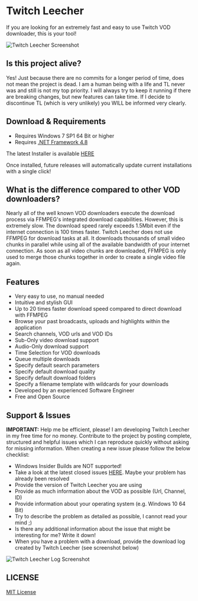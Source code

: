 # Twitch Leecher

If you are looking for an extremely fast and easy to use Twitch VOD downloader, this is your tool!

![Twitch Leecher Screenshot](http://www.fakesmilerevolution.com/files/fsr/twitchleecher/tl14.jpg)

## Is this project alive?

Yes! Just because there are no commits for a longer period of time, does not mean the project is dead. I am a human being with a life and TL never was and still is not my top priority. I will always try to keep it running if there are breaking changes, but new features can take time. If I decide to discontinue TL (which is very unlikely) you WILL be informed very clearly.

## Download & Requirements
- Requires Windows 7 SP1 64 Bit or higher
- Requires [.NET Framework 4.8](https://support.microsoft.com/en-us/topic/microsoft-net-framework-4-8-offline-installer-for-windows-9d23f658-3b97-68ab-d013-aa3c3e7495e0)

The latest Installer is available [HERE](https://github.com/Franiac/TwitchLeecher/releases)

Once installed, future releases will automatically update current installations with a single click!

## What is the difference compared to other VOD downloaders?

Nearly all of the well known VOD downloaders execute the download process via FFMPEG's integrated download capabilities. However, this is extremely slow. The download speed rarely exceeds 1.5Mbit even if the internet connection is 100 times faster. Twitch Leecher does not use FFMPEG for download tasks at all. It downloads thousands of small video chunks in parallel while using all of the available bandwidth of your internet connection. As soon as all video chunks are downloaded, FFMPEG is only used to merge those chunks together in order to create a single video file again.

## Features

- Very easy to use, no manual needed
- Intuitive and stylish GUI
- Up to 20 times faster download speed compared to direct download with FFMPEG
- Browse your past broadcasts, uploads and highlights within the application
- Search channels, VOD urls and VOD IDs
- Sub-Only video download support
- Audio-Only download support
- Time Selection for VOD downloads
- Queue multiple downloads
- Specify default search parameters
- Specify default download quality
- Specify default download folders
- Specify a filename template with wildcards for your downloads
- Developed by an experienced Software Engineer
- Free and Open Source

## Support & Issues

**IMPORTANT:** Help me be efficient, please! I am developing Twitch Leecher in my free time for no money. Contribute to the project by posting complete, structured and helpful issues which I can reproduce quickly without asking for missing information. When creating a new issue please follow the below checklist:

- Windows Insider Builds are NOT supported!
- Take a look at the latest closed issues [HERE](https://github.com/Franiac/TwitchLeecher/issues?q=is%3Aissue+is%3Aclosed). Maybe your problem has already been resolved
- Provide the version of Twitch Leecher you are using
- Provide as much information about the VOD as possible (Url, Channel, ID)
- Provide information about your operating system (e.g. Windows 10 64 Bit)
- Try to describe the problem as detailed as possible, I cannot read your mind ;)
- Is there any additional information about the issue that might be interesting for me? Write it down!
- When you have a problem with a download, provide the download log created by Twitch Leecher (see screenshot below)

![Twitch Leecher Log Screenshot](http://www.fakesmilerevolution.com/files/fsr/twitchleecher/tl14log.jpg)

## LICENSE
[MIT License](https://github.com/Franiac/TwitchLeecher/blob/master/LICENSE)
